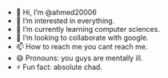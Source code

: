 - 👋 Hi, I’m @ahmed20006
- 👀 I’m interested in everything.
- 🌱 I’m currently learning computer sciences.
- 💞️ I’m looking to collaborate with google.
- 📫 How to reach me you cant reach me.
- 😄 Pronouns: you guys are mentally ill.
- ⚡ Fun fact: absolute chad.

<!---
ahmed20006/ahmed20006 is a ✨ special ✨ repository because its `README.md` (this file) appears on your GitHub profile.
You can click the Preview link to take a look at your changes.
--->
